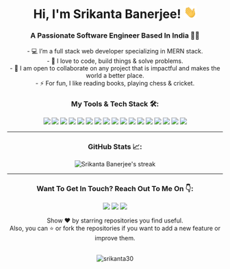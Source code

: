 <h1 align="center">Hi, I'm Srikanta Banerjee! <img src="https://raw.githubusercontent.com/srikanta30/srikanta30/main/assets/wave.gif" width="30px"></h1>
<h3 align="center"> A Passionate Software Engineer Based In India 👨‍💻 </h3>


<p align="center">
-   💻 I’m a full stack web developer specializing in MERN stack. <br/>
-   🌱 I love to code, build things & solve problems. <br/>
-   🤝 I am open to collaborate on any project that is impactful and makes the world a better place. <br/>
-   ⚡ For fun, I like reading books, playing chess & cricket.
</p>

<h3 align="center">My Tools & Tech Stack 🛠️:</h3>
<p align="center"> <img src = "https://img.shields.io/badge/-HTML5-E34F26?style=flat&logo=html5&logoColor=white"> <img src = "https://img.shields.io/badge/-CSS3-1572B6?style=flat&logo=css3&logoColor=white"> <img src="https://img.shields.io/badge/-JavaScript-eed718?style=flat&logo=javascript&logoColor=ffffff"> <img src="https://img.shields.io/badge/-Bootstrap-563D7C?style=flat&logo=bootstrap&logoColor=white"> <img src="https://img.shields.io/badge/-React-000000?style=flat&logo=react&logoColor=00c8ff"> <img src="https://img.shields.io/badge/-Redux-764abc?style=flat&logo=redux&logoColor=white"> <img src="https://img.shields.io/badge/Material--UI-0081CB?style=flat&logo=material-ui&logoColor=white"> <img src="https://img.shields.io/badge/Tailwind_CSS-38B2AC?style=flat&logo=tailwind-css&logoColor=white"> <img src="https://img.shields.io/badge/-MongoDB-4DB33D?style=flat&logo=mongodb&logoColor=FFFFFF"> <img src="https://img.shields.io/badge/-Express.js-787878?style=flat"> <img src="https://img.shields.io/badge/-Node.js-3C873A?style=flat&logo=Node.js&logoColor=white"> <img src="http://img.shields.io/badge/-Git-F1502F?style=flat&logo=git&logoColor=FFFFFF"> <img src="http://img.shields.io/badge/-Github-000000?style=flat&logo=github&logoColor=FFFFFF"> <img src="https://img.shields.io/badge/Netlify-00C7B7?style=flat&logo=netlify&logoColor=white"> <img src="https://img.shields.io/badge/Heroku-430098?style=flat&logo=heroku&logoColor=white"> <img src="https://img.shields.io/badge/Amazon_AWS-232F3E?style=flat&logo=amazon-aws&logoColor=white"> <img src="http://img.shields.io/badge/-VS%20Code-007ACC?style=flat&logo=visual%20studio%20code&logoColor=white"> </p>

---



<h3 align="center"> GitHub Stats 📈:</h3>
<p align="center">
  


   <img alt="Srikanta Banerjee's streak" src="https://github-readme-streak-stats.herokuapp.com/?user=srikanta30&theme=react&hide_border=true&bg_color=0D1117" />
    


</p>


---
 


  <h3 align="center">Want To Get In Touch? Reach Out To Me On 👇:</h3>
  
  <p align="center">
    <a href="mailto:srikantabanerjee30@gmail.com"><img src="https://img.shields.io/badge/-GMAIL-D14836?style=for-the-badge&logo=gmail&logoColor=white"></a> 
    <a href="https://in.linkedin.com/in/srikanta30"><img src="https://img.shields.io/badge/-LINKEDIN-0077B5?style=for-the-badge&logo=linkedin&logoColor=white"></a>
    <a href="https://twitter.com/srikanta_30"><img src="https://img.shields.io/badge/-Twitter-1DA1F2?style=for-the-badge&logo=Twitter&logoColor=white"></a>
  
</p>
<p align="center">
  Show ❤️ by starring repositories you find useful.
  <br />
  Also, you can ⭐ or fork the repositories if you want to add a new feature or improve them.
  <br/>
  <br/>
</p>
<p align="center"> <img src="https://komarev.com/ghpvc/?username=srikanta30&label=Profile%20views&color=0e75b6&style=flat" alt="srikanta30" /> </p>

